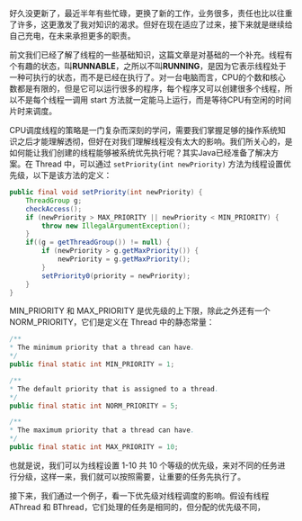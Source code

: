 好久没更新了，最近半年有些忙碌，更换了新的工作，业务很多，责任也比以往重了许多，这更激发了我对知识的渴求。但好在现在适应了过来，接下来就是继续给自己充电，在未来承担更多的职责。

前文我们已经了解了线程的一些基础知识，这篇文章是对基础的一个补充。线程有个有趣的状态，叫**RUNNABLE**，之所以不叫**RUNNING**，是因为它表示线程处于一种可执行的状态，而不是已经在执行了。对一台电脑而言，CPU的个数和核心数都是有限的，但是它可以运行很多的程序，每个程序又可以创建很多个线程，所以不是每个线程一调用 start 方法就一定能马上运行，而是等待CPU有空闲的时间片时来调度。

CPU调度线程的策略是一门复杂而深刻的学问，需要我们掌握足够的操作系统知识之后才能理解透彻，但好在对我们理解线程没有太大的影响。我们所关心的，是如何能让我们创建的线程能够被系统优先执行呢？其实Java已经准备了解决方案。在 Thread 中，可以通过 `setPriority(int newPriority)` 方法为线程设置优先级，以下是该方法的定义：

```java
public final void setPriority(int newPriority) {
    ThreadGroup g;
    checkAccess();
    if (newPriority > MAX_PRIORITY || newPriority < MIN_PRIORITY) {
        throw new IllegalArgumentException();
    }
    if((g = getThreadGroup()) != null) {
        if (newPriority > g.getMaxPriority()) {
            newPriority = g.getMaxPriority();
        }
        setPriority0(priority = newPriority);
    }
}
```

MIN_PRIORITY 和 MAX_PRIORITY 是优先级的上下限，除此之外还有一个 NORM_PRIORITY，它们是定义在 Thread 中的静态常量：

```java
/**
* The minimum priority that a thread can have.
*/
public final static int MIN_PRIORITY = 1;

/**
* The default priority that is assigned to a thread.
*/
public final static int NORM_PRIORITY = 5;

/**
* The maximum priority that a thread can have.
*/
public final static int MAX_PRIORITY = 10;
```

也就是说，我们可以为线程设置 1-10 共 10 个等级的优先级，来对不同的任务进行分级，这样一来，我们就可以按照需要，让重要的任务先执行了。

接下来，我们通过一个例子，看一下优先级对线程调度的影响。假设有线程 AThread 和 BThread，它们处理的任务是相同的，但分配的优先级不同，